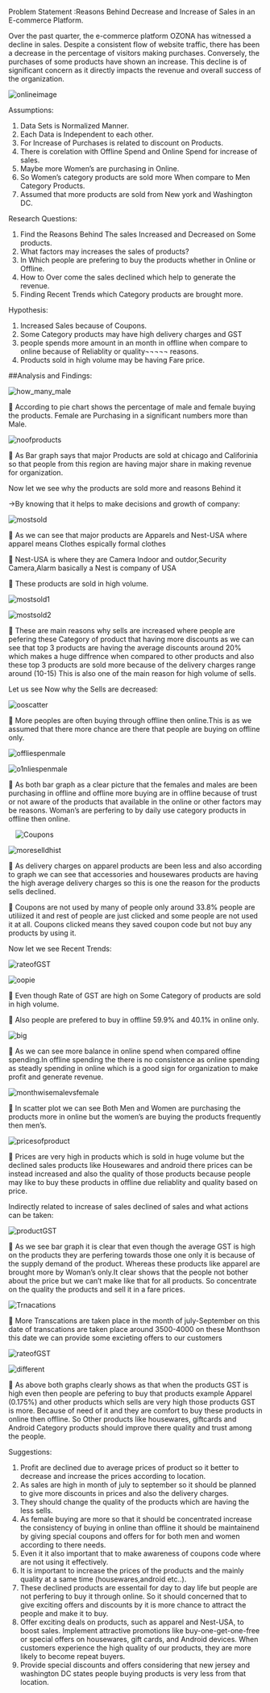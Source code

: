 Problem Statement :Reasons Behind Decrease and Increase of Sales in an E-commerce Platform.

Over the past quarter, the e-commerce platform OZONA has witnessed a decline in sales. Despite a consistent flow of website traffic, there has been a decrease in the percentage of visitors making purchases. Conversely, the purchases of some products have shown an increase. This decline is of significant concern as it directly impacts the revenue and overall success of the organization.






![onlineimage](https://github.com/keerthan10G/Online_shopping/assets/142901831/b5388c32-b18d-4b54-84e4-22024d76301c)









Assumptions:
1.	Data Sets is Normalized Manner.
2.	Each Data is Independent to each other.
3.	For Increase of Purchases is related to discount on Products.
4.	There is corelation with Offline Spend and Online Spend for increase of sales.
5.	Maybe more Women’s are purchasing in Online.
6.	So Women’s category products are sold more When compare to Men Category Products.
7.	Assumed that more products are sold from New york and Washington DC.

Research Questions:
1.	Find the Reasons Behind The sales Increased and Decreased on Some products.
2.	What factors may increases the sales of products?
3.	In Which people are prefering to buy the products whether in Online or Offline.
4.	How to Over come the sales declined which help to generate the revenue.
5.	Finding Recent Trends which Category products are brought more.

Hypothesis:

1.	Increased Sales because of Coupons.
2.	Some Category products may have high delivery charges and GST
3.	people spends more amount in an month in offline when compare to online because of Reliablity or quality¬¬¬¬¬ reasons.
4.	Products sold in high volume may be having Fare price.

##Analysis and Findings:



![how_many_male](https://github.com/keerthan10G/Online_shopping/assets/142901831/1ecb0a97-b577-4094-b2d1-f16c1fcd8e9e)



	According to pie chart shows the percentage of male and female buying the products. Female are Purchasing in a significant numbers more than Male.

  



![noofproducts](https://github.com/keerthan10G/Online_shopping/assets/142901831/a02cb84f-4a1e-4e73-b775-6069806c087a)


	As Bar graph says that major Products are sold at chicago and Califorinia so that people from this region are having major share in making revenue for organization.


Now let we see why the products are sold more and reasons Behind it
 
->By knowing that it helps to make decisions and growth of company:

![mostsold](https://github.com/keerthan10G/Online_shopping/assets/142901831/6c6bb0a8-fb1e-4a03-a7b5-8c66d8becce1)




	As we can see that major products are Apparels and Nest-USA where apparel means Clothes espically formal clothes

	Nest-USA is where they are Camera Indoor and outdor,Security Camera,Alarm basically a Nest is company of USA

	These products are sold in high volume.




![mostsold1](https://github.com/keerthan10G/Online_shopping/assets/142901831/02ceab15-d592-4667-b7b4-ea2a7570f293)



![mostsold2](https://github.com/keerthan10G/Online_shopping/assets/142901831/5f33496f-267b-40e6-aeb5-63d376405067)







	These are main reasons why sells are increased where people are pefering these Category of product that having more discounts as we can see that top 3 products are having the average discounts around 20% which makes a huge diffrence when compared to other products and also these top 3 products are sold more because of the delivery charges range around (10-15) This is also one of the main reason for high volume of sells.

Let us see Now why the Sells are decreased:






![ooscatter](https://github.com/keerthan10G/Online_shopping/assets/142901831/f3b61092-6a26-47bd-93f7-6659b936bc08)








	More peoples are often buying through offline then online.This is as we assumed that there more chance are there that people are buying on offline only.




![offliespenmale](https://github.com/keerthan10G/Online_shopping/assets/142901831/9b91c77b-c3e9-4fb5-8fd2-952f00b5ffe9)


![o1nliespenmale](https://github.com/keerthan10G/Online_shopping/assets/142901831/a1d1a10d-ab75-4608-bdca-22f13ce67652)




	As both bar graph as a clear picture that the females and males are been purchasing in offline and offline more buying  are in offline because of trust or not aware of the products that available in the online or other factors may be reasons. Woman’s are perfering to by daily use category products in offline then online.

 ![Coupons](https://github.com/keerthan10G/Online_shopping/assets/142901831/a78fad6c-fa1e-485f-aaa8-b8b79e25b693)


![moreselldhist](https://github.com/keerthan10G/Online_shopping/assets/142901831/5554884a-7fb2-4879-a6b6-42fc80fbe7af)




	As delivery charges on apparel products are been less and also according to graph we can see that accessories and housewares products are having the high average delivery charges so this is one the reason for the products sells declined.

	Coupons are not used  by many of people only around 33.8% people are utiliized it and rest of people are just clicked and some people are not used it at all. Coupons clicked means they saved coupon code but not buy any products by using it. 

Now let we see Recent Trends:

![rateofGST](https://github.com/keerthan10G/Online_shopping/assets/142901831/ef723e98-cec6-40ae-8631-34f23a0ef5ba)


![oopie](https://github.com/keerthan10G/Online_shopping/assets/142901831/03a35937-7ee0-4812-b015-eb447643bf4d)




	Even though Rate of GST are high on Some Category of products are sold in high volume.

	Also people are prefered to buy in offline 59.9% and 40.1% in online only.



![big](https://github.com/keerthan10G/Online_shopping/assets/142901831/1200603c-749b-4c77-9ffc-c1d62c4fd0e6)







	As we can see more balance in online spend when compared offine spending.In offline spending the there is no consistence as online spending as steadly spending in online which is a good sign for organization to make profit and generate revenue. 



![monthwisemalevsfemale](https://github.com/keerthan10G/Online_shopping/assets/142901831/5df5464b-04c3-426c-9a7d-5400893729b2)






	In scatter plot we can see Both Men and Women are purchasing the products more in online but the women’s are buying the products frequently then men’s.



![pricesofproduct](https://github.com/keerthan10G/Online_shopping/assets/142901831/9669f053-8bbc-4b10-add0-650520acdff0)






	Prices  are very high in products which is sold in huge volume but the declined sales products like Housewares and android there prices can be instead increased and also the quality of those products because people may like to buy these products in offline due reliablity and quality based on price.      

Indirectly related to increase of sales declined of sales and what actions can be taken:





![productGST](https://github.com/keerthan10G/Online_shopping/assets/142901831/3b911bfc-a90b-4845-93a6-d5f812d6e611)








	As we see bar graph it is clear that even though the average GST is high on the products they are perfering towards those one only  it is because of the supply demand of the product. Whereas these products like apparel are brought more by Woman’s only.It clear shows that the people not bother about the price but we can’t make like that for all products. So concentrate on the quality the products and sell it in a fare prices.



![Trnacations](https://github.com/keerthan10G/Online_shopping/assets/142901831/4ca0128f-c11d-4c0e-8185-b98065859470)










	More Transcations are taken place in the month of july-September on this date of transcations are taken place around 3500-4000 on these Monthson this date we can provide some excieting offers to our customers




![rateofGST](https://github.com/keerthan10G/Online_shopping/assets/142901831/288364e3-f909-4115-826d-81ece127fd1a)

![different](https://github.com/keerthan10G/Online_shopping/assets/142901831/94a29855-e462-46b8-a70b-81399c7ef469)




	As above both graphs clearly shows as that when the products GST is high even then people are pefering to buy that products example Apparel (0.175%) and other products which sells are very high those products GST is more. Because of need of it and they are comfort to buy these products in online then offline. So Other products like housewares, giftcards and Android Category products should improve there quality and trust among the people.


Suggestions:

1.	Profit are declined due to average prices of product so it better to decrease  and increase the prices according to location.
2.	As sales are high in month of july to september so it should be planned to give more discounts in prices and also the delivery charges.
3.	They should change the quality of the products which are having the less sells.
4.	As female buying are more so that it should be concentrated increase the consistency of buying in online than offline it should be maintainend by giving special coupons and offers for for both men and women according to there needs.
5.	Even it it also important that to make awareness of coupons code where are not using it effectively.
6.	It is important to increase the prices of the products and the mainly quality at a same time (housewares,android etc..).
7.	These declined products are essentail for day to day life but people are not perfering to buy it through online. So it should concerned that to give exciting offers and discounts by it is more chance to attract the people and make it to buy.
8.	Offer exciting deals on products, such as apparel and Nest-USA, to boost sales. Implement attractive promotions like buy-one-get-one-free or special offers on housewares, gift cards, and Android devices. When customers experience the high quality of our products, they are more likely to become repeat buyers.
9.	Provide special discounts and offers considering that new jersey and washington DC states people buying products is very less from that location.




